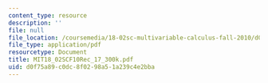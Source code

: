 ```yaml
---
content_type: resource
description: ''
file: null
file_location: /coursemedia/18-02sc-multivariable-calculus-fall-2010/d0f75a89c0dc8f0298a51a239c4e2bba_MIT18_02SCF10Rec_17_300k.pdf
file_type: application/pdf
resourcetype: Document
title: MIT18_02SCF10Rec_17_300k.pdf
uid: d0f75a89-c0dc-8f02-98a5-1a239c4e2bba
---
```


